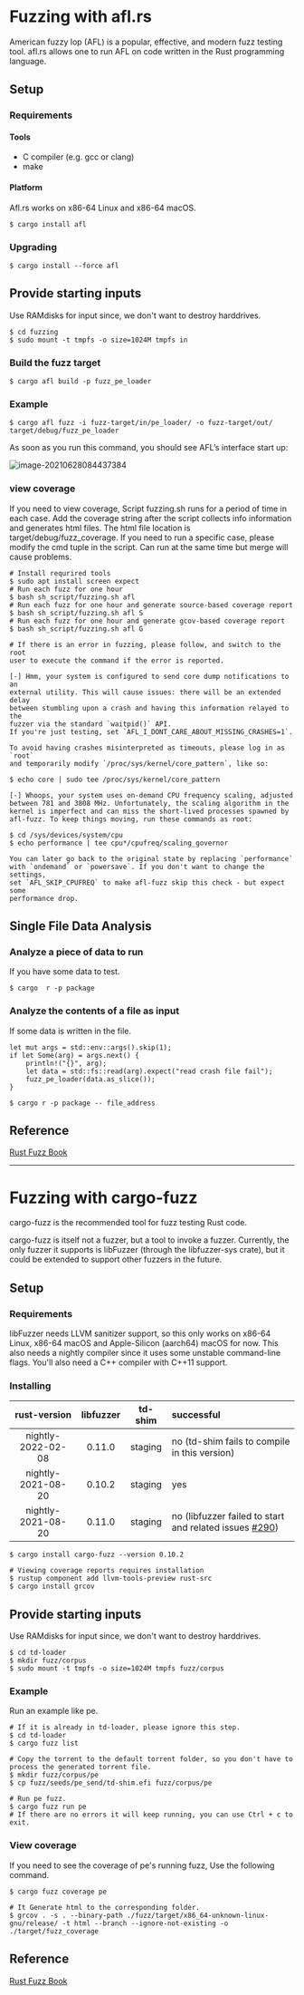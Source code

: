 # Fuzzing with afl.rs

American fuzzy lop (AFL) is a popular, effective, and modern fuzz testing tool. afl.rs allows one to run AFL on code written in the Rust programming language.

## Setup

### Requirements

#### Tools
- C compiler (e.g. gcc or clang)
- make

#### Platform

Afl.rs works on x86-64 Linux and x86-64 macOS.

`$ cargo install afl`

### Upgrading

`$ cargo install --force afl`

## Provide starting inputs

Use RAMdisks for input since, we don't want to destroy harddrives.

```
$ cd fuzzing
$ sudo mount -t tmpfs -o size=1024M tmpfs in
```

### Build the fuzz target

`$ cargo afl build -p fuzz_pe_loader`

### Example

`$ cargo afl fuzz -i fuzz-target/in/pe_loader/ -o fuzz-target/out/ target/debug/fuzz_pe_loader`

As soon as you run this command, you should see AFL’s interface start up:

![image-20210628084437384](../fuzzing/fuzz1.png)

### view coverage

If you need to view coverage, Script fuzzing.sh runs for a period of time in each case.
Add the coverage string after the script collects info information and generates html files. 
The html file location is target/debug/fuzz_coverage. 
If you need to run a specific case, please modify the cmd tuple in the script.
Can run at the same time but merge will cause problems.

```
# Install requrired tools
$ sudo apt install screen expect
# Run each fuzz for one hour
$ bash sh_script/fuzzing.sh afl
# Run each fuzz for one hour and generate source-based coverage report
$ bash sh_script/fuzzing.sh afl S
# Run each fuzz for one hour and generate gcov-based coverage report
$ bash sh_script/fuzzing.sh afl G

# If there is an error in fuzzing, please follow, and switch to the root
user to execute the command if the error is reported.

[-] Hmm, your system is configured to send core dump notifications to an
external utility. This will cause issues: there will be an extended delay
between stumbling upon a crash and having this information relayed to the
fuzzer via the standard `waitpid()` API.
If you're just testing, set `AFL_I_DONT_CARE_ABOUT_MISSING_CRASHES=1`.

To avoid having crashes misinterpreted as timeouts, please log in as `root`
and temporarily modify `/proc/sys/kernel/core_pattern`, like so:

$ echo core | sudo tee /proc/sys/kernel/core_pattern

[-] Whoops, your system uses on-demand CPU frequency scaling, adjusted
between 781 and 3808 MHz. Unfortunately, the scaling algorithm in the
kernel is imperfect and can miss the short-lived processes spawned by
afl-fuzz. To keep things moving, run these commands as root:

$ cd /sys/devices/system/cpu
$ echo performance | tee cpu*/cpufreq/scaling_governor

You can later go back to the original state by replacing `performance`
with `ondemand` or `powersave`. If you don't want to change the settings,
set `AFL_SKIP_CPUFREQ` to make afl-fuzz skip this check - but expect some
performance drop.
```

## Single File Data Analysis

### Analyze a piece of data to run

If you have some data to test.

`$ cargo  r -p package`

### Analyze the contents of a file as input

If some data is written in the file.

```
let mut args = std::env::args().skip(1);
if let Some(arg) = args.next() {
    println!("{}", arg);
    let data = std::fs::read(arg).expect("read crash file fail");
    fuzz_pe_loader(data.as_slice());
}
```
`$ cargo r -p package -- file_address`


## Reference

[Rust Fuzz Book](https://rust-fuzz.github.io/book/afl/setup.html)

* * * * 

# Fuzzing with cargo-fuzz

cargo-fuzz is the recommended tool for fuzz testing Rust code.

cargo-fuzz is itself not a fuzzer, but a tool to invoke a fuzzer. Currently, the only fuzzer it supports is libFuzzer (through the libfuzzer-sys crate), but it could be extended to support other fuzzers in the future.

## Setup 

### Requirements
libFuzzer needs LLVM sanitizer support, so this only works on x86-64 Linux, x86-64 macOS and Apple-Silicon (aarch64) macOS for now. This also needs a nightly compiler since it uses some unstable command-line flags. You'll also need a C++ compiler with C++11 support.

### Installing

|    rust-version    | libfuzzer | td-shim | successful                                                                                                   |
| :----------------: | :-------: | :-----: | :----------------------------------------------------------------------------------------------------------- |
| nightly-2022-02-08 |  0.11.0   | staging | no (td-shim fails to compile in this version)                                                                |
| nightly-2021-08-20 |  0.10.2   | staging | yes                                                                                                          |
| nightly-2021-08-20 |  0.11.0   | staging | no (libfuzzer failed to start and related issues [#290](https://github.com/rust-fuzz/cargo-fuzz/issues/290)) |

```
$ cargo install cargo-fuzz --version 0.10.2

# Viewing coverage reports requires installation
$ rustup component add llvm-tools-preview rust-src
$ cargo install grcov
```
## Provide starting inputs

Use RAMdisks for input since, we don't want to destroy harddrives.

```
$ cd td-loader
$ mkdir fuzz/corpus
$ sudo mount -t tmpfs -o size=1024M tmpfs fuzz/corpus
```

### Example
Run an example like pe.
```
# If it is already in td-loader, please ignore this step.
$ cd td-loader
$ cargo fuzz list

# Copy the torrent to the default torrent folder, so you don't have to process the generated torrent file.
$ mkdir fuzz/corpus/pe
$ cp fuzz/seeds/pe_send/td-shim.efi fuzz/corpus/pe

# Run pe fuzz.
$ cargo fuzz run pe
# If there are no errors it will keep running, you can use Ctrl + c to exit.
```

### View coverage

If you need to see the coverage of pe's running fuzz, Use the following command.
```
$ cargo fuzz coverage pe

# It Generate html to the corresponding folder.
$ grcov . -s . --binary-path ./fuzz/target/x86_64-unknown-linux-gnu/release/ -t html --branch --ignore-not-existing -o ./target/fuzz_coverage
```

## Reference

[Rust Fuzz Book](https://rust-fuzz.github.io/book/cargo-fuzz/setup.html)
